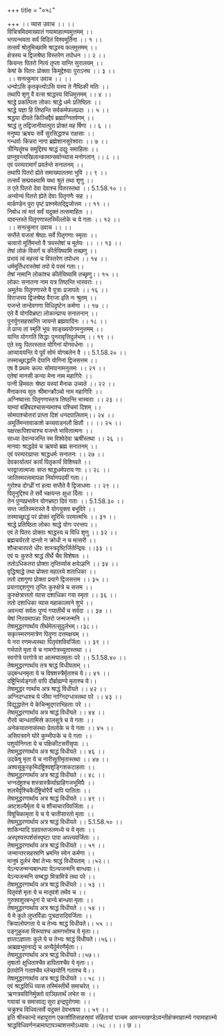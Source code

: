 +++
title = "०५८"

+++
।। व्यास उवाच ।। ।।  
विचित्रमिदमाख्यातं गयामाहात्म्यमुत्तमम् ।।  
भगवन्भवता सर्वं विदितं विश्वमूर्तिना ।। १ ।।  
तत्सर्वं श्रोतुमिच्छामि श्राद्धस्य फलमुत्तमम् ।।  
क्षेत्रस्य च द्विजश्रेष्ठ विस्तरेण तपोधन ।। २ ।।  
कियन्तः पितरो नित्यं तृप्ता यान्ति सुरालयम् ।।  
केषां के पितरः प्रोक्ताः किमुद्देश्याः पुराऽनघ ।। ३ ।।  
।। सनत्कुमार उवाच ।। ।।  
धन्योऽसि कृतकृत्योऽसि यस्य ते नैष्ठिकी मतिः ।।  
तथापि शृणु वै वत्स श्राद्धस्य विधिमुत्तमम् ।। ४ ।।  
श्राद्धे प्रकल्पिता लोकाः श्राद्धे धर्मः प्रतिष्ठितः ।।  
श्राद्धे यज्ञा हि तिष्ठन्ति सर्वकर्मफलप्रदाः ।। ५ ।।  
श्रद्धया दीयते किञ्चिद्दैवं ब्रह्माग्नितर्पणम् ।।  
श्राद्धं तु तद्विजानीयात्पुरा प्रोक्तं मह र्षिणा ।। ६ ।।  
मनुष्या ऋषयः सर्वे सुरसिद्धाश्च राक्षसाः ।।  
गन्धर्वाः किन्नरा नागा ब्रह्मेशानसुरेश्वराः ।। ७ ।।  
त्रीन्पितॄंश्च समुद्दिश्य श्राद्धं दद्युः समाहिताः ।।  
प्राप्नुवन्त्यखिलान्कामान्सर्वान्व्यास मनोगतान् ।। ८ ।।  
एवं परम्परामार्गं प्रवर्तन्ते सनातनम् ।।  
तथापि पितरो ह्येते समाख्याततमा भुवि ।। ९ ।।  
तत्सर्वं सम्प्रवक्ष्यामि यथा श्रुतं तथा शृणु ।।  
त एते पितरो देवा देवाश्च पितरस्तथा ।। 5.1.58.१० ।।  
अन्योन्यं पितरो ह्येते देवाः पितृगणैः सह ।।  
मार्कण्डेन पुरा पृष्टं प्रश्नमेतद्द्विजोत्तम ।। ११ ।।  
निबोध त्वं मतं सर्वं यदुक्तं तत्समाहितः ।।  
यावन्तस्ते पितृगणास्तस्मिँल्लोके च ये गताः ।। १२ ।।  
।। सनत्कुमार उवाच ।। ।।  
सप्तैते यजतां श्रेष्ठाः सर्वे पितृगणाः स्मृताः ।।  
चत्वारो मूर्तिमन्तो वै त्रयस्तेषां च मूर्तयः ।। ।। १३ ।।  
तेषां लोकं विसर्गं च कीर्तयिष्यामि तच्छणु ।।  
प्रभावं त्वं महत्त्वं च विस्तरेण तपोधन ।। १४ ।।  
धर्ममूर्तिधरास्तेषां तपो ये परमं गताः।।  
तेषां नामानि लोकांश्च कीर्तयिष्यामि तच्छृणु।। १५ ।।  
लोकाः सनातना नाम यत्र तिष्ठन्ति भास्वराः ।।  
अमूर्तयः पितृगणास्ते वै पुत्राः प्रजापतेः ।। १६ ।।  
विराजस्य द्विजश्रेष्ठ वैराजा इति नः श्रुतम् ।।  
यजन्ते तान्देवगणा विधिदृष्टेन कर्मणा ।। १७ ।।  
एते वै योगविभ्रष्टा लोकान्प्राप्य सनातनान् ।।  
पुनर्युगसहस्रान्ति जायन्ते ब्रह्मवादिनः ।। १८ ।।  
ते प्राप्य तां स्मृतिं भूयः साङ्ख्ययोगमनुत्तमम् ।।  
यान्ति योगगतिं सिद्धाः पुनरावृत्तिदुर्लभाम् ।। १९ ।।  
एते स्युः पितरस्तात योगिनां योगवर्धनाः ।।  
आप्याययन्ति ये पूर्वं सोमं योगबलेन वै ।। 5.1.58.२० ।।  
तस्माच्छ्राद्धानि देयानि योगिनां द्विजसत्तम ।।  
एष वै प्रथमः कल्पः सोमपानामनुत्तमः ।। २१ ।।  
एतेषां मानसी कन्या मेना नाम महागिरेः ।।  
पत्नी हिमवतः श्रेष्ठा यस्यां मैनाक उच्यते ।। २२ ।।  
मैनाकस्य सुतः श्रीमान्क्रौञ्चो नाम महागिरिः ।।  
अग्निष्वात्ताः पितृगणास्तत्र तिष्ठन्ति भास्वराः ।। २३ ।।  
याम्यां बर्हिषदश्चासन्यमाश्च पश्चिमां दिशम् ।।  
सोमपाश्चोत्तरां प्राप्ता दिशं धनदपालिताम्।। २४ ।।  
अमूर्तिमन्तावाकाशे कव्यवाडनलौ क्षितौ ।। ।। २५ ।।  
यक्षरक्षःपिशाचाश्च यजन्ते भावितात्मनः ।।  
साध्या देवान्यजन्ति स्म विश्वेदेवा ऋषींस्तथा ।। २६ ।।  
मानवाः श्राद्धदेवं च ऋषयो ब्रह्म सनातनम् ।।  
एवं परम्पराप्राप्तः श्राद्धधर्मः सनातनः ।। २७ ।।  
देवकार्यात्परं कार्यं पितृकार्यं विशिष्यते ।।  
भरद्वाजात्मजाः सप्त श्राद्धधर्मपराय णाः ।। २८ ।।  
जातिस्मरत्वमापन्ना निर्वाणपदवीं गताः।।  
गुरोश्च दोग्ध्रीं गां हत्वा सप्तैते वै द्विजाधमाः ।। २९ ।।  
पितॄनुद्दिश्य ते सर्वे भक्षयन्तः क्षुधा र्दिताः ।।  
तेन पुण्यप्रभावेन योगभ्रष्टा दिवं गताः ।। 5.1.58.३० ।।  
सप्त जातिस्मरास्ते वै योगयुक्ता बभूविरे ।।  
तस्माच्छ्राद्धं परं प्रोक्तं सूरिभिः परमात्मभिः ।। ३१ ।।  
श्राद्धे प्रतिष्ठिता लोकाः श्राद्धे योगः परन्तप ।।  
एवं ते पितरः प्रोक्ताः श्राद्धस्य च विधिं शृणु ।। ३२ ।।  
ब्रह्मचर्यरतो दान्तो न क्रोधी न च मत्सरी ।।  
शौचाचारपरो धीरः शास्त्रदृष्टिर्जितेन्द्रियः ।।३३ ।।  
एवं यः कुरुते श्राद्धं तीर्थे चैव विशेषतः ।।  
ततोऽधिकतरा प्रोक्ता तृप्तिर्व्यास क्षयेऽहनि ।। ३४ ।।  
वृद्धिश्राद्धे तथा प्रोक्ता महालये शताधिका ।।  
ततो दशगुणा प्रोक्ता प्रयागे द्विजसत्तम ।। ३५ ।।  
प्रयागाद्दशगुणा तृप्तिः कुरुक्षेत्रे च सत्तम ।।  
कुरुक्षेत्रात्ततो व्यास दशाधिका गया स्मृता ।। ३६ ।।  
ततो दशाधिका व्यास महाकालवने शुभे ।।  
अवन्त्यां सर्वतः पुण्यं गयातीर्थे च सर्वदा ।। ३७ ।।  
येषां निरयमापन्नाः पितरो जन्मजन्मनि ।।  
तेषामुद्धरणार्थाय तीर्थमेतत्सुदुर्लभम्।।३८।।  
सकृत्स्मरणमात्रेण पितॄणा दत्तमक्षयम् ।।  
ये नरा रणमध्यस्थाः पितृवंशविवर्जिताः ।। ३९ ।।  
गर्भपाते मृता ये च नामगोत्रच्युतास्तथा ।।  
स्वगोत्रे परगोत्रे वा आत्मघातमृताः परे ।। 5.1.58.४० ।।  
तेषामुद्धरणार्थाय तत्र श्राद्धं विधीयताम् ।।  
उद्बन्धनमृता ये च विषशस्त्रैर्मृताश्च ये।। ४१ ।।  
दष्ट्रिभिर्व्यङ्गतो वापि दौर्ब्राह्मण्ये मृताश्च ये।।  
तेषामुद्धर णार्थाय अत्र श्राद्धं विधीयते ।। ४२ ।।  
अग्निदग्धाश्च ये जीवा नाग्निदग्धास्तथा परे ।। ४३ ।।  
विद्युद्धातेन ये केचिन्मुद्गराभिहताः परे ।।  
तेषामुद्धरणार्थाय अत्र श्राद्धं विधीयते ।। ४४ ।।  
रौरवे चान्धतामिस्रे कालसूत्रे च ये गताः ।।  
अनेकयातनासंस्थाः प्रेतलोके च ये गताः ।। ४५ ।।  
असिपत्रवने घोरे कुम्भीपाके च ये गताः ।।  
पशुयोनिगता ये च पक्षिकीटसरीसृपाः ।।  
तेषामुद्धरणार्थाय अत्र श्राद्धं विधीयते ।। ४६ ।।  
उदकेषु मृता ये च नारीसूतीमृतास्तथा ।। ४७ ।।  
अश्वसूकूरकृमिदंष्ट्रिश्वशृङ्गिशकटाहताः ।।  
तेषामुद्धरणार्थाय अत्र श्राद्धं विधीयते ।। ४८ ।।  
भग्नदंष्ट्राश्च शस्त्रास्त्रैर्व्याघ्राहिगजभूमिपैः ।।  
शलभैर्वृश्चिकैर्दंष्ट्रिचोरैर्ये चापि घातिताः ।।  
तेषामुद्धरणार्थाय अत्र श्राद्धं विधीयते ।। ४९ ।।  
अष्टशल्यैर्मृता ये च शौचाचारविवर्जिताः ।।  
विषूचिकामृता ये च ये चातीसारतो मृताः ।।  
तेषामुद्धरणार्थाय अत्र श्राद्धं विधीयते ।। 5.1.58.५० ।।  
शाकिन्यादि ग्रहग्रस्तजलमध्ये च ये मृताः ।।  
अस्पृश्यस्पर्शसंस्पृष्टाः पापा अपत्यवर्जिताः ।।  
तेषामुद्धरणार्थाय अत्र श्राद्धं विधीयते ।। ५१ ।।  
जन्मान्तरसहस्राणि भ्रमन्ति स्वेन कर्मणा ।।  
मानुषं दुर्लभं येषां तेभ्यः श्राद्धं विधीयताम् ।।५२।।  
येऽन्यजन्मन्यबान्धवा येऽन्यजन्मनि बान्धवाः।।  
येऽन्यजन्मनि सम्बद्धा मित्रामित्रे तथा परे ।।  
तेषामुद्धरणार्थाय अत्र श्राद्धं विधीयते ।। ५३ ।।  
पितृवंशे मृता ये च मातृवंशे तथैव च ।।  
गुरुश्वशुरबन्धूनां ये चान्ये बान्धवा मृताः ।।  
तेषामुद्धरणार्थाय अत्र श्राद्धं विधीयते ।। ५४ ।।  
ये मे कुले लुप्तर्पिडाः पुत्रदारादिवर्जिताः ।।  
क्रियालोपगता ये च तेभ्यः श्राद्धं विधीयते।। ५५ ।।  
पङ्गुकुब्जा विरूपाश्च आमगर्भाश्च ये मृताः।।  
ज्ञाताऽज्ञाताः कुले ये च तेभ्यः श्राद्धं विधीयते।।५६।।  
आब्रह्मभुवनाद्ये च अन्यैर्दुर्मरणैर्मृताः।।  
तेषामुद्धरणार्थाय अत्र श्राद्धं विधीयते।।५७।।  
तृषार्ताः क्षुधिताश्चैव हापिताश्चैव ये मृताः।।  
प्रेतयोनिं गताश्चैव म्लेच्छयोनिं गताश्च ये।।  
तेषामुद्धरणार्थाय अत्र श्राद्धं विधीयते ।। ५८ ।।  
एवं श्राद्धविधिं व्यास तस्मिंस्तीर्थे समाचरेत् ।।  
ऋणत्रयविनिर्मुक्तो वाञ्छितार्थं लभेत सः ।।  
गयायां च समासाद्य सुरा इन्द्रपुरोगमाः ।।  
चक्रुश्च विधिवत्सर्वे यदुक्तं देवभाषया ।। ५९ ।।  
इति श्रीस्कान्दे महापुराण एकाशीतिसाहस्र्यां संहितायां पञ्चम आवन्त्यखण्डेऽवन्तीक्षेत्रमाहात्म्ये गयामाहात्म्ये श्राद्धविधिवर्णनन्नामाष्टापञ्चाशत्तमोऽध्यायः ।।५८ ।। ।। छ ।।